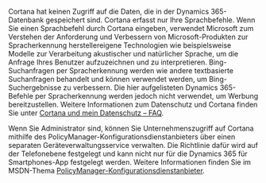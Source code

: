 Cortana hat keinen Zugriff auf die Daten, die in der Dynamics 365-Datenbank gespeichert sind. Cortana erfasst nur Ihre Sprachbefehle. Wenn Sie einen Sprachbefehl durch Cortana eingeben, verwendet Microsoft zum Verstehen der Anforderung und Verbessern von Microsoft-Produkten zur Spracherkennung herstellereigene Technologien wie beispielsweise Modelle zur Verarbeitung akustischer und natürlicher Sprache, um die Anfrage Ihres Benutzer aufzuzeichnen und zu interpretieren. Bing-Suchanfragen per Spracherkennung werden wie andere textbasierte Suchanfragen behandelt und können verwendet werden, um Bing-Suchergebnisse zu verbessern. Die hier aufgelisteten Dynamics 365-Befehle per Spracherkennung werden jedoch nicht verwendet, um Werbung bereitzustellen. Weitere Informationen zum Datenschutz und Cortana finden Sie unter [Cortana und mein Datenschutz – FAQ](https://www.windowsphone.com/how-to/wp8/cortana/cortana-and-my-privacy-faq).  
  
 Wenn Sie Administrator sind, können Sie Unternehmenszugriff auf Cortana mithilfe des PolicyManager-Konfigurationsdienstanbieters über einen separaten Geräteverwaltungsservice verwalten. Die Richtlinie dafür wird auf der Telefonebene festgelegt und kann nicht nur für die Dynamics 365 für Smartphones-App festgelegt werden. Weitere Informationen finden Sie im MSDN-Thema [PolicyManager-Konfigurationsdienstanbieter](https://msdn.microsoft.com/library/dn499739.aspx).